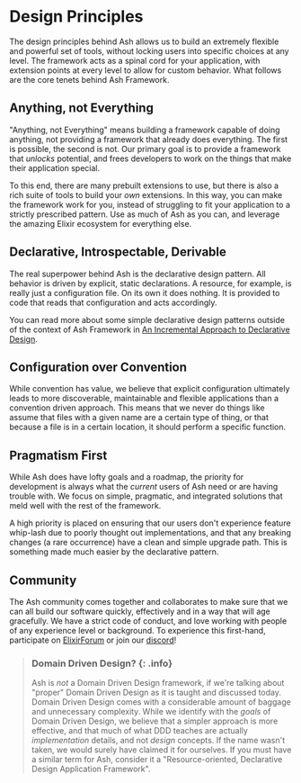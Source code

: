 <!--
SPDX-FileCopyrightText: 2019 ash contributors <https://github.com/ash-project/ash/graphs.contributors>

SPDX-License-Identifier: MIT
-->

# Design Principles

The design principles behind Ash allows us to build an extremely flexible and powerful set of tools, without locking users into specific choices at any level. The framework acts as a spinal cord for your application, with extension points at every level to allow for custom behavior. What follows are the core tenets behind Ash Framework.

## Anything, not Everything

"Anything, not Everything" means building a framework capable of doing anything, not providing a framework that already does everything. The first is possible, the second is not. Our primary goal is to provide a framework that _unlocks_ potential, and frees developers to work on the things that make their application special.

To this end, there are many prebuilt extensions to use, but there is also a rich suite of tools to build your _own_ extensions. In this way, you can make the framework work for you, instead of struggling to fit your application to a strictly prescribed pattern. Use as much of Ash as you can, and leverage the amazing Elixir ecosystem for everything else.

## Declarative, Introspectable, Derivable

The real superpower behind Ash is the declarative design pattern. All behavior is driven by explicit, static declarations. A resource, for example, is really just a configuration file. On its own it does nothing. It is provided to code that reads that configuration and acts accordingly.

You can read more about some simple declarative design patterns outside of the context of Ash Framework in [An Incremental Approach to Declarative Design](https://zachdaniel.dev/incremental-declarative-design).

## Configuration over Convention

While convention has value, we believe that explicit configuration ultimately leads to more discoverable, maintainable and flexible applications than a convention driven approach. This means that we never do things like assume that files with a given name are a certain type of thing, or that because a file is in a certain location, it should perform a specific function.

## Pragmatism First

While Ash does have lofty goals and a roadmap, the priority for development is always what the _current_ users of Ash need or are having trouble with. We focus on simple, pragmatic, and integrated solutions that meld well with the rest of the framework.

A high priority is placed on ensuring that our users don't experience feature whip-lash due to poorly thought out implementations, and that any breaking changes (a rare occurrence) have a clean and simple upgrade path. This is something made much easier by the declarative pattern.

## Community

The Ash community comes together and collaborates to make sure that we can all build our software quickly, effectively and in a way that will age gracefully. We have a strict code of conduct, and love working with people of any experience level or background. To experience this first-hand, participate on [ElixirForum](https://elixirforum.com/c/elixir-framework-forums/ash-framework-forum/123) or join our [discord](https://discord.gg/D7FNG2q)!

> ### Domain Driven Design? {: .info}
>
>  Ash is _not_ a Domain Driven Design framework, if we're talking about "proper" Domain Driven Design as it is taught and discussed today. Domain Driven Design comes with a considerable amount of baggage and unnecessary complexity. While we identify with the *goals* of Domain Driven Design, we believe that a simpler approach is more effective, and that much of what DDD teaches are actually _implementation_ details, and not _design_ concepts. If the name wasn't taken, we would surely have claimed it for ourselves. If you must have a similar term for Ash, consider it a "Resource-oriented, Declarative Design Application Framework".
